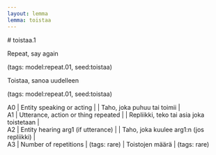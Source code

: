 ```yaml
---
layout: lemma
lemma: toistaa
---
```


<div class="sense">
# <span class="sensename">toistaa.1</span>

<span class="description">Repeat, say again</span>

(tags: model:repeat.01, seed:toistaa)

<span class="description">Toistaa, sanoa uudelleen</span>

(tags: model:repeat.01, seed:toistaa)

A0 | Entity speaking or acting |   | Taho, joka puhuu tai toimii |  
A1 | Utterance, action or thing repeated |   | Repliikki, teko tai asia joka toistetaan |  
A2 | Entity hearing arg1 (if utterance) |   | Taho, joka kuulee arg1:n (jos repliikki) |  
A3 | Number of repetitions | (tags: rare) | Toistojen määrä | (tags: rare)

</div>

